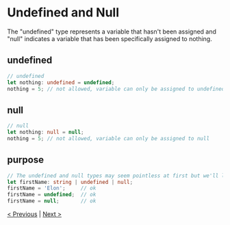 # Undefined and Null

The "undefined" type represents a variable that hasn't been assigned and "null" indicates a variable that has been specifically assigned to nothing.

## undefined

```typescript
// undefined
let nothing: undefined = undefined;
nothing = 5; // not allowed, variable can only be assigned to undefined
```

## null

```typescript
// null
let nothing: null = null;
nothing = 5; // not allowed, variable can only be assigned to null
```

## purpose
```typescript
// The undefined and null types may seem pointless at first but we'll later see how they can be used in union types like this:
let firstName: string | undefined | null;
firstName = 'Elon';     // ok
firstName = undefined;  // ok
firstName = null;       // ok
```

[< Previous](basic-types.md) | [Next >](any-and-unknown.md)
